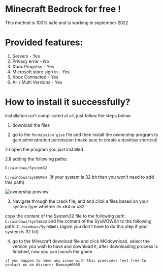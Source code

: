 # Minecraft Bedrock for free !
This method is 100% safe and is working in september 2022

# Provided features:

1. Servers - Yes
2. Privacy error - No
3. Xbox Progress - Yes
4. Microsoft store sign in - Yes
5. Xbox Connected - Yes
6. All / Multi Versions - Yes


# How to install it successfully?

installation isn't complicated at all, just follow the steps below:

1. download the files 

2. go to the `Permission give` file and then install the ownership program to gain adminstration permission (make sure to create a desktop shortcut)

2.I open the program you just installed

2.II adding the following paths:

`C:/windows/System32 `

`C:/windows/SysWOW64 `(if your system is 32 bit then you won't need to add this path)

![ownership preview](https://cdn.discordapp.com/attachments/1007798294073835562/1021079928806047884/ownership_preview.png)

3. Navigate through the crack file, and and click a files based on your system type whether its x64 or x32


copy the content of the System32 file to the following path: `C:/windows/System32`
and the content of the SysWOW64 to the following path: `C:/windows/SysWOW64` (again you don't have to do this step if your system is 32 bit)


4. go to the Minecraft download file and click MCdownload, select the version you wish to have and download it, after downloading process is finished, now you can launch the game



```if you happen to have any issue with this proeccess feel free to contact me on discord: Ramsey#0605 ``` 





